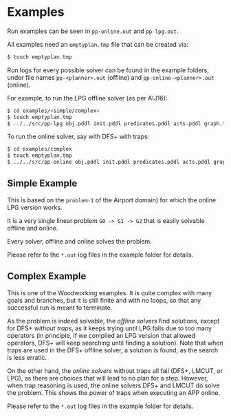 # Examples

Run examples can be seen in `pp-online.out`  and `pp-lpg.out`.

All examples need an `emptyplan.tmp` file that can be created via:

```bash
$ touch emptyplan.tmp
```

Run logs for every possible solver can be found in the example folders, under file names `pp-<planner>.out` (offline) and `pp-online-<planner>.out` (online).

For example, to run the LPG offline solver (as per AIJ16):

```bash
$ cd examples/<simple/complex>
$ touch emptyplan.tmp
$ ../../src/pp-lpg obj.pddl init.pddl predicates.pddl acts.pddl graph.txt 
```

To run the online solver, say with DFS+ with traps:

```bash
$ cd examples/complex
$ touch emptyplan.tmp
$ ../../src/pp-online obj.pddl init.pddl predicates.pddl acts.pddl graph.txt 123 dfs_traps
```

## Simple Example

This is based on the `problem-1` of the Airport domain) for which the online LPG version works.

It is a very single linear problem `G0 -> G1 -> G2` that is easily solvable offline and online.

Every solver, offline and online solves the problem.

Please refer to the `*.out` log files in the example folder for details.
## Complex Example

This is one of the Woodworking examples. It is quite complex with many goals and branches, but it is still finite and with no loops, so that any successful run is meant to terminate.

As the problem is indeed solvable, the _offline solvers_ find solutions, except for DFS+ _without traps_, as it keeps trying until LPG fails due to too many operators (in principle, if we compiled an LPG version that allowed operators, DFS+ will keep searching until finding a solution). Note that when traps are used in the DFS+ offline solver, a solution is found, as the search is less erratic.

On the other hand, the _online solvers_ without traps all fail (DFS+, LMCUT, or LPG), as there are choices that will lead to no plan for a step. However, when trap reasoning is used, the online solvers DFS+ and LMCUT do solve the problem. This shows the power of traps when executing an APP online.

Please refer to the `*.out` log files in the example folder for details.